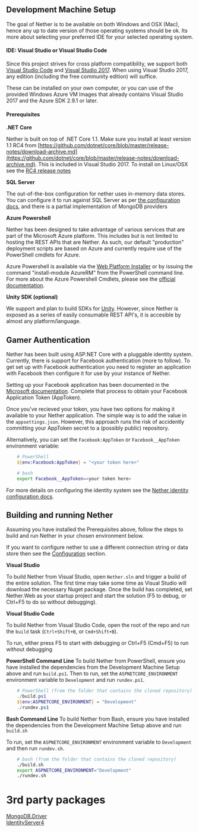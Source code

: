 ## Development Machine Setup

The goal of Nether is to be available on both Windows and OSX (Mac), hence any up to date version of those operating systems should be ok. Its more about selecting your preferred IDE for your selected operating system.

#### IDE: Visual Studio or Visual Studio Code

Since this project strives for cross platform compatibility, we support both [Visual Studio Code](https://code.visualstudio.com) and [Visual Studio 2017](https://www.visualstudio.com/vs/). When using Visual Studio 2017, any edition (including the free community edition) will suffice.

These can be installed on your own computer, or you can use of the provided Windows Azure VM Images that already contains Visual Studio 2017 and the Azure SDK 2.9.1 or later.

#### Prerequisites

**.NET Core**

Nether is built on top of .NET Core 1.1. Make sure you install at least version 1.1 RC4 from [https://github.com/dotnet/core/blob/master/release-notes/download-archive.md](https://github.com/dotnet/core/blob/master/release-notes/download-archive.md). This is included in Visual Studio 2017. To install on Linux/OSX see the [RC4 release notes](https://github.com/dotnet/core/blob/master/release-notes/rc4-download.md)

**SQL Server**

The out-of-the-box configuration for nether uses in-memory data stores. You can configure it to run against SQL Server as per [the configuration docs](./configuration.md), and there is a partial implementation of MongoDB providers

**Azure Powershell**

Nether has been designed to take advantage of various services that are part of the Microsoft Azure platform. This includes but is not limited to hosting the REST APIs that are Nether. As such, our default "production" deployment scripts are based on Azure and currently require use of the PowerShell cmdlets for Azure.

Azure Powershell is available via the [Web Platform Installer](https://www.microsoft.com/web/downloads/platform.aspx) or by issuing the command "install-module AzureRM" from the PowerShell command line. For more about the Azure Powershell Cmdlets, please see the [official documentation](https://docs.microsoft.com/en-us/powershell/).

**Unity SDK (optional)**

We support and plan to build SDKs for [Unity](http://unity3d.com). However, since Nether is exposed as a series of easily consumable REST API's, it is accesible by almost any platform/language.

## Gamer Authentication

Nether has been built using ASP.NET Core with a pluggable identity system. Currently, there is support for Facebook authentication (more to follow). To get set up with Facebook authentication you need to register an application with Facebook then configure it for use by your instance of Nether.

Setting up your Facebook application has been documented in the [Microsoft documentation](https://docs.microsoft.com/en-us/aspnet/core/security/authentication/social/facebook-logins). Complete that process to obtain your Facebook Application Token (AppToken).

Once you've recieved your token, you have two options for making it available to your Nether application. The simple way is to add the value in the `appsettings.json`. However, this approach runs the risk of accidently committing your AppToken secret to a (possibly public) repository.

Alternatively, you can set the `Facebook:AppToken` or `Facebook__AppToken` environment variable:

```powershell
    # PowerShell
    ${env:Facebook:AppToken} = "<your token here>"
```

```bash
    # bash
    export Facebook__AppToken=<your token here>
```

For more details on configuring the identity system see the [Nether identity configuration docs](identity/configuration.md).

## Building and running Nether

Assuming you have installed the Prerequisites above, follow the steps to build and run Nether in your chosen environment below.

If you want to configure nether to use a different connection string or data store then see the [Configuration](documentation/configuration.md) section.

**Visual Studio**

To build Nether from Visual Studio, open `Nether.sln` and trigger a build of the entire solution. The first time may take some time as Visual Studio will download the necessary Nuget package. Once the build has completed, set Nether.Web as your startup project and start the solution (F5 to debug, or Ctrl+F5 to do so without debugging).

**Visual Studio Code**

To build Nether from Visual Studio Code, open the root of the repo and run the `build` task (`Ctrl+Shift+B`, or `Cmd+Shift+B`).

To run, either press F5 to start with debugging or Ctrl+F5 (Cmd+F5) to run without debugging

**PowerShell Command Line**
To build Nether from PowerShell, ensure you have installed the dependencies from the Development Machine Setup above and run `build.ps1`. Then to run, set the `ASPNETCORE_ENVIRONMENT` environment variable to `Development` and run `rundev.ps1`.

```powershell
    # PowerShell (from the folder that contains the cloned repository)
    ./build.ps1
    ${env:ASPNETCORE_ENVIRONMENT} = "Development"
    ./rundev.ps1
```

**Bash Command Line**
To build Nether from Bash, ensure you have installed the dependencies from the Development Machine Setup above and run `build.sh`

To run, set the `ASPNETCORE_ENVIRONMENT` environment variable to `Development` and then run `rundev.sh`.

```bash
    # bash (from the folder that contains the cloned repository)
    ./build.sh
    export ASPNETCORE_ENVIRONMENT="Development"
    ./rundev.sh
```

# 3rd party packages

[MongoDB.Driver](https://www.nuget.org/packages/MongoDB.Driver/2.3.0-rc1)  
[IdentityServer4](http://identityserver4.readthedocs.io/en/release/)
